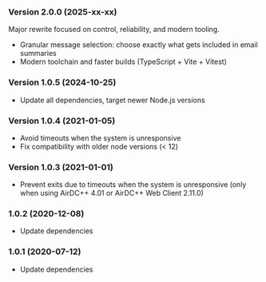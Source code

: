 ### Version 2.0.0 (2025-xx-xx)

Major rewrite focused on control, reliability, and modern tooling.

- Granular message selection: choose exactly what gets included in email summaries
- Modern toolchain and faster builds (TypeScript + Vite + Vitest)

### Version 1.0.5 (2024-10-25)

- Update all dependencies, target newer Node.js versions

### Version 1.0.4 (2021-01-05)

- Avoid timeouts when the system is unresponsive
- Fix compatibility with older node versions (< 12)

### Version 1.0.3 (2021-01-01)

- Prevent exits due to timeouts when the system is unresponsive (only when using AirDC++ 4.01 or AirDC++ Web Client 2.11.0)

### 1.0.2 (2020-12-08)

- Update dependencies
### 1.0.1 (2020-07-12)

- Update dependencies
